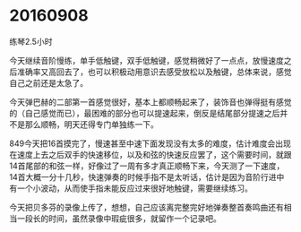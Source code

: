 # 20160908

练琴2.5小时

今天继续音阶慢练，单手低触键，双手低触键，感觉稍微好了一点点，放慢速度之后准确率又高回去了，也可以积极动用意识去感受放松以及触键，总体来说，感觉自己之前还是太急了。

今天弹巴赫的二部第一首感觉很好，基本上都顺畅起来了，装饰音也弹得挺有感觉的（自己感觉而已），最困难的部分也可以提速起来，倒反是结尾部分提速之后并不是那么顺畅，明天还得专门单独练一下。

849今天把16首摸完了，慢速甚至中速下面发现没有太多的难度，估计难度会出现在速度上去之后双手的快速移位，以及和弦的快速反应罢了，这个需要时间，就跟14首尾部的和弦一样，好像过了一周有多才真正顺畅下来，今天测了一下速度，14首大概一分十几秒，快速弹奏的时候手指不是太听话，估计是因为音阶行进中有一个小波动，从而使手指未能反应过来很好地触键，需要继续练习。

今天把贝多芬的录像上传了，想想，自己应该离完整完好地弹奏整首奏鸣曲还有相当一段长的时间，虽然录像中瑕疵很多，就留作一个记录吧。

